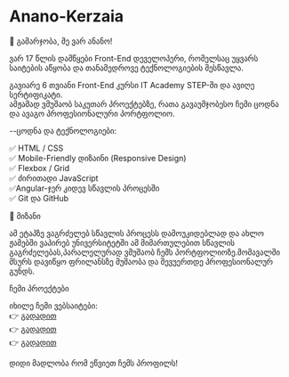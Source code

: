 # Anano-Kerzaia
👋 გამარჯობა, მე ვარ ანანო! 

ვარ 17 წლის დამწყები Front-End დეველოპერი, რომელსაც უყვარს საიტების აწყობა და თანამედროვე ტექნოლოგიების შესწავლა.

 გავიარე 6 თვიანი Front-End კურსი IT Academy STEP-ში და ავიღე სერტიფიკატი.  
ამჟამად ვმუშაობ საკუთარ პროექტებზე, რათა გავაუმჯობესო ჩემი ცოდნა და ავაგო პროფესიონალური პორტფოლიო.

--ცოდნა და ტექნოლოგიები:

 ✅ HTML / CSS  
 ✅ Mobile-Friendly დიზაინი (Responsive Design)  
 ✅ Flexbox / Grid  
 ✅ ძირითადი JavaScript  
 ✅Angular-ჯერ კიდევ სწავლის პროცესში  
 ✅ Git და GitHub


 🎯 მიზანი

ამ ეტაპზე ვაგრძელებ სწავლის პროცესს დამოუკიდებლად და ახლო ჟამებში ვაპირებ უნივერსიტეტში ამ მიმართულებით სწავლის გაგრძელებას,პარალელურად ვმუშაობ ჩემს პორტფოლიოზე.მომავალში მსურს დავიწყო ფრილანსზე მუშაობა და შევუერთდე პროფესიონალურ გუნდს.

ჩემი პროექტები

იხილე ჩემი ვებსაიტები:  
👉 [გადადით](https://github.com/ananokerzaia/HTML-CSS.git/)  
👉 [გადადით](https://github.com/ananokerzaia/Hotel-Reservation.git/)  
👉 [გადადით](https://github.com/ananokerzaia/Online-Restaurant.git/) 

დიდი მადლობა რომ ეწვიეთ ჩემს პროფილს!

